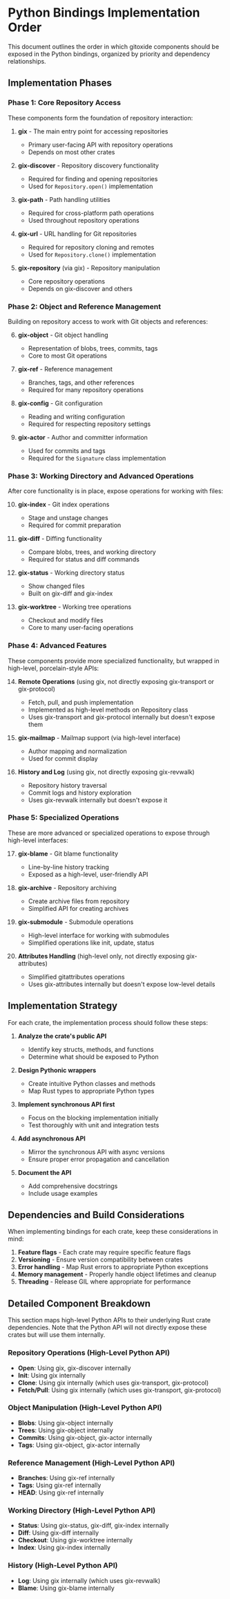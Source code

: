 # Python Bindings Implementation Order

This document outlines the order in which gitoxide components should be exposed in the Python bindings, organized by priority and dependency relationships.

## Implementation Phases

### Phase 1: Core Repository Access

These components form the foundation of repository interaction:

1. **gix** - The main entry point for accessing repositories
   - Primary user-facing API with repository operations
   - Depends on most other crates

2. **gix-discover** - Repository discovery functionality
   - Required for finding and opening repositories
   - Used for `Repository.open()` implementation

3. **gix-path** - Path handling utilities
   - Required for cross-platform path operations
   - Used throughout repository operations

4. **gix-url** - URL handling for Git repositories
   - Required for repository cloning and remotes
   - Used for `Repository.clone()` implementation

5. **gix-repository** (via gix) - Repository manipulation
   - Core repository operations
   - Depends on gix-discover and others

### Phase 2: Object and Reference Management

Building on repository access to work with Git objects and references:

6. **gix-object** - Git object handling
   - Representation of blobs, trees, commits, tags
   - Core to most Git operations

7. **gix-ref** - Reference management
   - Branches, tags, and other references
   - Required for many repository operations

8. **gix-config** - Git configuration
   - Reading and writing configuration
   - Required for respecting repository settings

9. **gix-actor** - Author and committer information
   - Used for commits and tags
   - Required for the `Signature` class implementation

### Phase 3: Working Directory and Advanced Operations

After core functionality is in place, expose operations for working with files:

10. **gix-index** - Git index operations
    - Stage and unstage changes
    - Required for commit preparation

11. **gix-diff** - Diffing functionality
    - Compare blobs, trees, and working directory
    - Required for status and diff commands

12. **gix-status** - Working directory status
    - Show changed files
    - Built on gix-diff and gix-index

13. **gix-worktree** - Working tree operations
    - Checkout and modify files
    - Core to many user-facing operations

### Phase 4: Advanced Features

These components provide more specialized functionality, but wrapped in high-level, porcelain-style APIs:

14. **Remote Operations** (using gix, not directly exposing gix-transport or gix-protocol)
    - Fetch, pull, and push implementation
    - Implemented as high-level methods on Repository class
    - Uses gix-transport and gix-protocol internally but doesn't expose them

15. **gix-mailmap** - Mailmap support (via high-level interface)
    - Author mapping and normalization
    - Used for commit display

16. **History and Log** (using gix, not directly exposing gix-revwalk)
    - Repository history traversal
    - Commit logs and history exploration
    - Uses gix-revwalk internally but doesn't expose it

### Phase 5: Specialized Operations

These are more advanced or specialized operations to expose through high-level interfaces:

17. **gix-blame** - Git blame functionality
    - Line-by-line history tracking
    - Exposed as a high-level, user-friendly API

18. **gix-archive** - Repository archiving
    - Create archive files from repository
    - Simplified API for creating archives

19. **gix-submodule** - Submodule operations
    - High-level interface for working with submodules
    - Simplified operations like init, update, status

20. **Attributes Handling** (high-level only, not directly exposing gix-attributes)
    - Simplified gitattributes operations
    - Uses gix-attributes internally but doesn't expose low-level details

## Implementation Strategy

For each crate, the implementation process should follow these steps:

1. **Analyze the crate's public API**
   - Identify key structs, methods, and functions
   - Determine what should be exposed to Python

2. **Design Pythonic wrappers**
   - Create intuitive Python classes and methods
   - Map Rust types to appropriate Python types

3. **Implement synchronous API first**
   - Focus on the blocking implementation initially
   - Test thoroughly with unit and integration tests

4. **Add asynchronous API**
   - Mirror the synchronous API with async versions
   - Ensure proper error propagation and cancellation

5. **Document the API**
   - Add comprehensive docstrings
   - Include usage examples

## Dependencies and Build Considerations

When implementing bindings for each crate, keep these considerations in mind:

1. **Feature flags** - Each crate may require specific feature flags
2. **Versioning** - Ensure version compatibility between crates
3. **Error handling** - Map Rust errors to appropriate Python exceptions
4. **Memory management** - Properly handle object lifetimes and cleanup
5. **Threading** - Release GIL where appropriate for performance

## Detailed Component Breakdown

This section maps high-level Python APIs to their underlying Rust crate dependencies. Note that the Python API will not directly expose these crates but will use them internally.

### Repository Operations (High-Level Python API)
- **Open**: Using gix, gix-discover internally
- **Init**: Using gix internally
- **Clone**: Using gix internally (which uses gix-transport, gix-protocol)
- **Fetch/Pull**: Using gix internally (which uses gix-transport, gix-protocol)

### Object Manipulation (High-Level Python API)
- **Blobs**: Using gix-object internally
- **Trees**: Using gix-object internally
- **Commits**: Using gix-object, gix-actor internally
- **Tags**: Using gix-object, gix-actor internally

### Reference Management (High-Level Python API)
- **Branches**: Using gix-ref internally
- **Tags**: Using gix-ref internally
- **HEAD**: Using gix-ref internally

### Working Directory (High-Level Python API)
- **Status**: Using gix-status, gix-diff, gix-index internally
- **Diff**: Using gix-diff internally
- **Checkout**: Using gix-worktree internally
- **Index**: Using gix-index internally

### History (High-Level Python API)
- **Log**: Using gix internally (which uses gix-revwalk)
- **Blame**: Using gix-blame internally